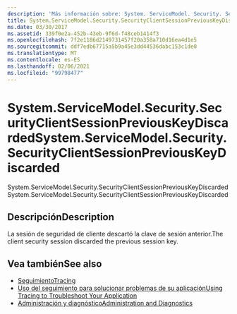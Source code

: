 ```yaml
---
description: 'Más información sobre: System. ServiceModel. Security. SecurityClientSessionPreviousKeyDiscarded'
title: System.ServiceModel.Security.SecurityClientSessionPreviousKeyDiscarded
ms.date: 03/30/2017
ms.assetid: 339f0e2a-452b-43eb-9f6d-f48ceb1414f3
ms.openlocfilehash: 7f2e1186d2149731457f20a358a710d16ea4d1e5
ms.sourcegitcommit: ddf7edb67715a5b9a45e3dd44536dabc153c1de0
ms.translationtype: MT
ms.contentlocale: es-ES
ms.lasthandoff: 02/06/2021
ms.locfileid: "99798477"
---
```

# <a name="systemservicemodelsecuritysecurityclientsessionpreviouskeydiscarded"></a><span data-ttu-id="0f4c6-103">System.ServiceModel.Security.SecurityClientSessionPreviousKeyDiscarded</span><span class="sxs-lookup"><span data-stu-id="0f4c6-103">System.ServiceModel.Security.SecurityClientSessionPreviousKeyDiscarded</span></span>

<span data-ttu-id="0f4c6-104">System.ServiceModel.Security.SecurityClientSessionPreviousKeyDiscarded</span><span class="sxs-lookup"><span data-stu-id="0f4c6-104">System.ServiceModel.Security.SecurityClientSessionPreviousKeyDiscarded</span></span>  
  
## <a name="description"></a><span data-ttu-id="0f4c6-105">Descripción</span><span class="sxs-lookup"><span data-stu-id="0f4c6-105">Description</span></span>  

 <span data-ttu-id="0f4c6-106">La sesión de seguridad de cliente descartó la clave de sesión anterior.</span><span class="sxs-lookup"><span data-stu-id="0f4c6-106">The client security session discarded the previous session key.</span></span>  
  
## <a name="see-also"></a><span data-ttu-id="0f4c6-107">Vea también</span><span class="sxs-lookup"><span data-stu-id="0f4c6-107">See also</span></span>

- [<span data-ttu-id="0f4c6-108">Seguimiento</span><span class="sxs-lookup"><span data-stu-id="0f4c6-108">Tracing</span></span>](index.md)
- [<span data-ttu-id="0f4c6-109">Uso del seguimiento para solucionar problemas de su aplicación</span><span class="sxs-lookup"><span data-stu-id="0f4c6-109">Using Tracing to Troubleshoot Your Application</span></span>](using-tracing-to-troubleshoot-your-application.md)
- [<span data-ttu-id="0f4c6-110">Administración y diagnóstico</span><span class="sxs-lookup"><span data-stu-id="0f4c6-110">Administration and Diagnostics</span></span>](../index.md)
